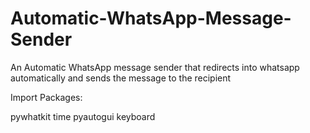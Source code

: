 # Automatic-WhatsApp-Message-Sender
An Automatic WhatsApp message sender that redirects into whatsapp automatically and sends the message to the recipient

Import Packages: 

pywhatkit
time
pyautogui
keyboard
